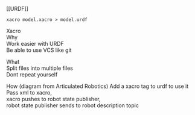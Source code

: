 [[URDF]]

```
xacro model.xacro > model.urdf
```
Xacro  
Why  
Work easier with URDF  
Be able to use VCS like git  

What  
Split files into multiple files  
Dont repeat yourself  
  
How (diagram from Articulated Robotics)
Add a xacro tag to urdf to use it  
Pass xml to xacro,  
xacro pushes to robot state publisher,  
robot state publisher sends to robot description topic
